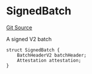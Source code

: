 # SignedBatch
[Git Source](https://github.com/Layr-Labs/eigenda/blob/f0d0dc5708f7e00684e5f5d89ab0227171768419/src/interfaces/IEigenDAStructs.sol)

A signed V2 batch


```solidity
struct SignedBatch {
    BatchHeaderV2 batchHeader;
    Attestation attestation;
}
```

